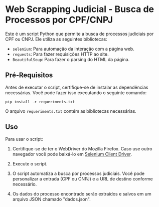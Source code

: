 # Web Scrapping Judicial - Busca de Processos por CPF/CNPJ

Este é um script Python que permite a busca de processos judiciais por CPF ou CNPJ. Ele utiliza as seguintes bibliotecas:

- `selenium`: Para automação da interação com a página web.
- `requests`: Para fazer requisições HTTP ao site.
- `BeautifulSoup`: Para fazer o parsing do HTML da página.

## Pré-Requisitos

Antes de executar o script, certifique-se de instalar as dependências necessárias. Você pode fazer isso executando o seguinte comando:

```
pip install -r requeriments.txt
```

O arquivo `requeriments.txt` contém as bibliotecas necessárias.

## Uso

Para usar o script:

1. Certifique-se de ter o WebDriver do Mozilla Firefox. Caso use outro navegador você pode baixá-lo em [Selenium Client Driver](https://www.selenium.dev/selenium/docs/api/py/).

2. Execute o script.

3. O script automatiza a busca por processos judiciais. Você pode personalizar a entrada (CPF ou CNPJ) e a URL de destino conforme necessário.

4. Os dados do processo encontrado serão extraídos e salvos em um arquivo JSON chamado "dados.json".
